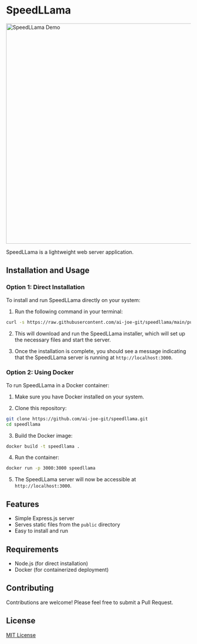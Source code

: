 # SpeedLLama
<img src="Screencast from 2024-07-23 07-05-52.webm" alt="SpeedLLama Demo" width="600" align="center">

SpeedLLama is a lightweight web server application.

## Installation and Usage

### Option 1: Direct Installation

To install and run SpeedLLama directly on your system:

1. Run the following command in your terminal:

```bash
curl -s https://raw.githubusercontent.com/ai-joe-git/speedllama/main/public/speedllama_installer.sh | bash
```

2. This will download and run the SpeedLLama installer, which will set up the necessary files and start the server.

3. Once the installation is complete, you should see a message indicating that the SpeedLLama server is running at `http://localhost:3000`.

### Option 2: Using Docker

To run SpeedLLama in a Docker container:

1. Make sure you have Docker installed on your system.

2. Clone this repository:

```bash
git clone https://github.com/ai-joe-git/speedllama.git
cd speedllama
```

3. Build the Docker image:

```bash
docker build -t speedllama .
```

4. Run the container:

```bash
docker run -p 3000:3000 speedllama
```

5. The SpeedLLama server will now be accessible at `http://localhost:3000`.

## Features

- Simple Express.js server
- Serves static files from the `public` directory
- Easy to install and run

## Requirements

- Node.js (for direct installation)
- Docker (for containerized deployment)

## Contributing

Contributions are welcome! Please feel free to submit a Pull Request.

## License

[MIT License](LICENSE)
